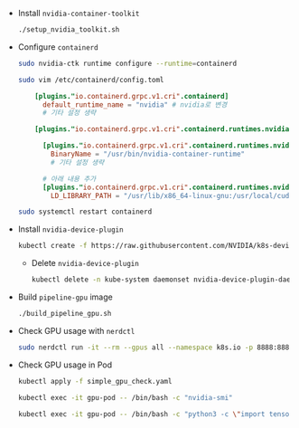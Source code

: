 
- Install `nvidia-container-toolkit`

  ```bash
  ./setup_nvidia_toolkit.sh
  ```

- Configure `containerd`

  ```bash
  sudo nvidia-ctk runtime configure --runtime=containerd
  ```

  ```bash
  sudo vim /etc/containerd/config.toml
  ```

  ```toml
      [plugins."io.containerd.grpc.v1.cri".containerd]
        default_runtime_name = "nvidia" # nvidia로 변경
        # 기타 설정 생략

      [plugins."io.containerd.grpc.v1.cri".containerd.runtimes.nvidia]

        [plugins."io.containerd.grpc.v1.cri".containerd.runtimes.nvidia.options]
          BinaryName = "/usr/bin/nvidia-container-runtime"
          # 기타 설정 생략

        # 아래 내용 추가
        [plugins."io.containerd.grpc.v1.cri".containerd.runtimes.nvidia.env]
          LD_LIBRARY_PATH = "/usr/lib/x86_64-linux-gnu:/usr/local/cuda/lib64"
  ```

  ```bash
  sudo systemctl restart containerd
  ```

- Install `nvidia-device-plugin`

  ```bash
  kubectl create -f https://raw.githubusercontent.com/NVIDIA/k8s-device-plugin/v0.16.2/deployments/static/nvidia-device-plugin.yml
  ```

    - Delete `nvidia-device-plugin`

      ```bash
      kubectl delete -n kube-system daemonset nvidia-device-plugin-daemonset
      ```

- Build `pipeline-gpu` image

  ```bash
  ./build_pipeline_gpu.sh
  ```

- Check GPU usage with `nerdctl`

  ```bash
  sudo nerdctl run -it --rm --gpus all --namespace k8s.io -p 8888:8888 -v $(pwd):/app_run traininghost/pipelinegpuimage:latest /bin/bash -c "nvidia-smi"
  ```

- Check GPU usage in Pod

    ```bash
    kubectl apply -f simple_gpu_check.yaml
    ```

    ```bash
    kubectl exec -it gpu-pod -- /bin/bash -c "nvidia-smi"
    ```

    ```bash
    kubectl exec -it gpu-pod -- /bin/bash -c "python3 -c \"import tensorflow as tf; print(tf.config.list_physical_devices('GPU'))\""
    ```